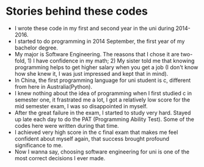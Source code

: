 # Stories behind these codes
- I wrote these code in my first and second year in the uni during 2014-2016.
- I started to do programming in 2014 September, the first year of my bachelor degree.
- My major is Software Engineering. The reasons that I chose it are two-fold, 1) I have confidence in my math; 2) My sister told me that knowing programming helps to get higher salary when you get a job (I don't know how she knew it, I was just impressed and kept that in mind).
- In China, the first programming language for uni student is c, different from here in Australia(Python).
- I knew nothing about the idea of programming when I first studied c in semester one, it frastrated me a lot, I got a relatively low score for the mid semester exam, I was so disappointed in myself.
- After the great failure in the exam, I started to study very hard. Stayed up late each day to do the PAT (Programming Ability Test). Some of the codes here were written during that time. 
- I achieved very high score in the c final exam that makes me feel confident about myself again, that success brought profound significance to me.
- Now I wanna say, choosing software engineering for uni is one of the most correct decisions I ever made.
